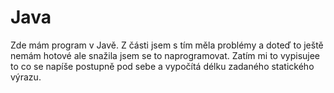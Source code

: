 # Java




Zde mám program v Javě. Z části jsem s tím měla problémy a doteď to ještě nemám hotové ale snažila jsem se to naprogramovat. Zatím mi to vypisujee to co se napíše postupně pod sebe a vypočítá délku zadaného statického výrazu. 



